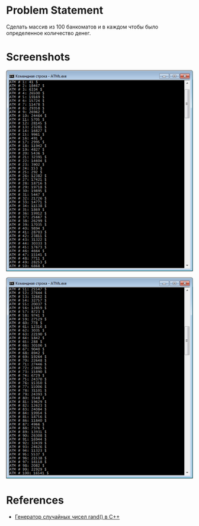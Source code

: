 # Problem Statement

Сделать массив из 100 банкоматов и в каждом чтобы было определенное количество денег.

# Screenshots

![1](screenshot-1.png)

![2](screenshot-2.png)

# References

- [Генератор случайных чисел rand() в С++](http://cppstudio.com/post/339/)
